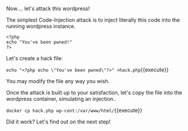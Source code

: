 Now.... let's attack this wordpress!

The simplest Code-Injection attack is to inject literally
this code into the running wordpress instance.

```
<?php
echo "You've been pwned!"
?>
```

Let's create a hack file:

`echo "<?php echo \"You've been pwned\"?>" >hack.php`{{execute}}

You may modify the file any way you wish.

Once the attack is built up to your satisfaction, let's copy the file
into the wordpress container, simulating an injection..

`docker cp hack.php wp-cont:/var/www/html/`{{execute}}

Did it work? Let's find out on the next step!
